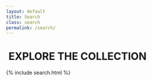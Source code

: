 ```yaml
---
layout: default
title: Search
class: search
permalink: /search/
---
```


<h1><i class="fas fa-search"></i>&nbsp;EXPLORE THE COLLECTION</h1>

{% include search.html %}
